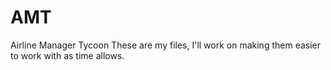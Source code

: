 # AMT
Airline Manager Tycoon
These are my files, I'll work on making them easier to work with as time allows.
